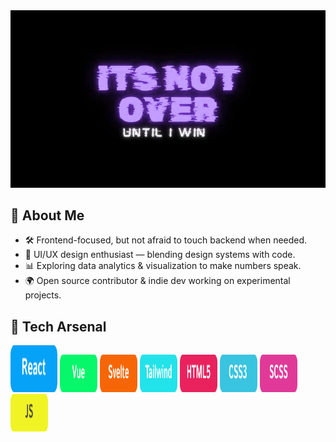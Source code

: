 <img src="https://github.com/Agrazel1459/Agrazel1459/blob/main/profileGITHUB.jpg"/>

## 🧩 About Me
- 🛠️ Frontend-focused, but not afraid to touch backend when needed.  
- 🎨 UI/UX design enthusiast — blending design systems with code.  
- 📊 Exploring data analytics & visualization to make numbers speak.  
- 🌍 Open source contributor & indie dev working on experimental projects.  

## 🔧 Tech Arsenal
<p>
  <img src="https://github.com/Agrazel1459/Agrazel1459/blob/main/SkillBTN1.png" width="75px" height="75px"/>
<img src="https://github.com/Agrazel1459/Agrazel1459/blob/main/SkillBTN2.png" width="60px" height="60px"/>
<img src="https://github.com/Agrazel1459/Agrazel1459/blob/main/SkillBTN3.png" width="60px" height="60px"/>
<img src="https://github.com/Agrazel1459/Agrazel1459/blob/main/SkillBTN4.png" width="60px" height="60px"/>
<img src="https://github.com/Agrazel1459/Agrazel1459/blob/main/SkillBTN5.png" width="60px" height="60px"/>
<img src="https://github.com/Agrazel1459/Agrazel1459/blob/main/SkillBTN6.png" width="60px" height="60px"/>
<img src="https://github.com/Agrazel1459/Agrazel1459/blob/main/SkillBTN7.png" width="60px" height="60px"/>
<img src="https://github.com/Agrazel1459/Agrazel1459/blob/main/SkillBTN8.png" width="60px" height="60px"/>
</p>
